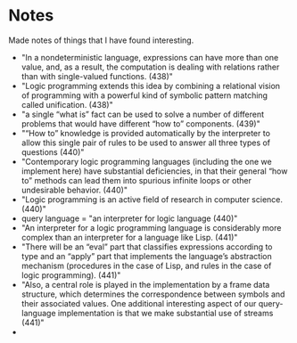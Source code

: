 # Notes

Made notes of things that I have found interesting.

* "In a nondeterministic language, expressions can have more than one value, and, as a result, the computation is dealing with relations rather than with single-valued functions. (438)"
* "Logic programming extends this idea by combining a relational vision of programming with a powerful kind of symbolic pattern matching called unification. (438)"
* "a single “what is” fact can be used to solve a number of different problems that would have different “how to” components. (439)"
* "“How to” knowledge is provided automatically by the interpreter to allow this single pair of rules to be used to answer all three types of questions (440)"
* "Contemporary logic programming languages (including the one we implement here) have substantial deficiencies, in that their general “how to” methods can lead them into spurious infinite loops or other undesirable behavior. (440)"
* "Logic programming is an active field of research in computer science. (440)"
* query language = "an interpreter for logic language (440)"
* "An interpreter for a logic programming language is considerably more complex than an interpreter for a language like Lisp. (441)"
* "There will be an “eval” part that classifies expressions according to type and an “apply” part that implements the language’s abstraction mechanism (procedures in the case of Lisp, and rules in the case of logic programming). (441)"
* "Also, a central role is played in the implementation by a frame data structure, which determines the correspondence between symbols and their associated values. One additional interesting aspect of our query-language implementation is that we make substantial use of streams (441)"
* 
